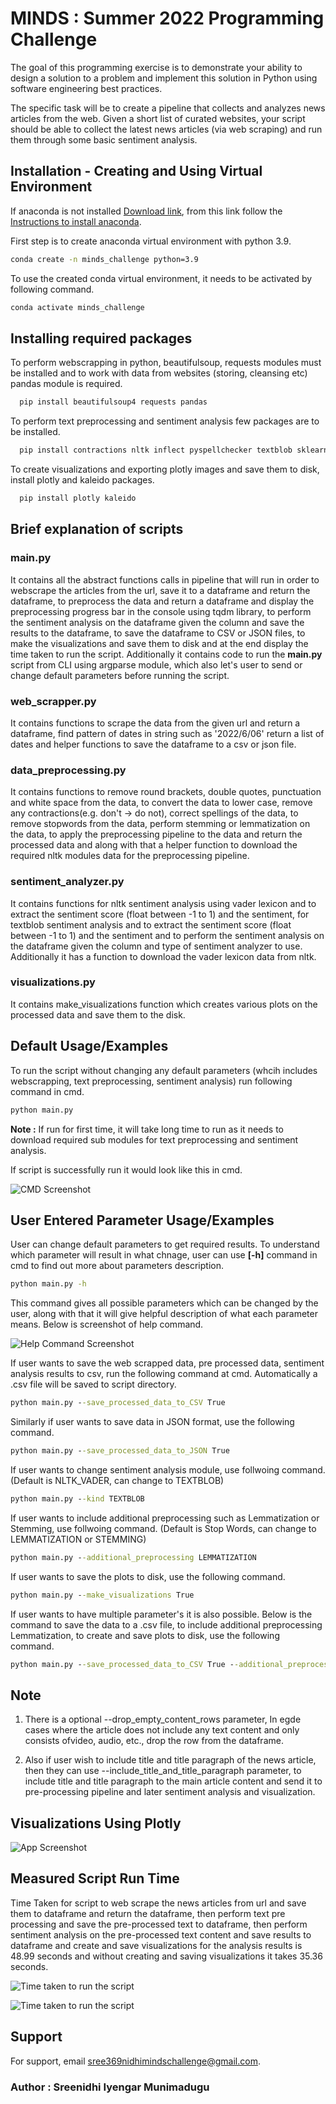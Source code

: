 # MINDS : Summer 2022 Programming Challenge

The goal of this programming exercise is to demonstrate your ability to design a solution to a
problem and implement this solution in Python using software engineering best practices.

The specific task will be to create a pipeline that collects and analyzes news articles from the web.
Given a short list of curated websites, your script should be able to collect the latest news articles
(via web scraping) and run them through some basic sentiment analysis.

## Installation - Creating and Using Virtual Environment

If anaconda is not installed [Download link](https://www.anaconda.com/products/distribution), from this link follow the [Instructions to install anaconda](https://problemsolvingwithpython.com/01-Orientation/01.03-Installing-Anaconda-on-Windows/).

First step is to create anaconda virtual environment with python 3.9. 

```cmd
conda create -n minds_challenge python=3.9
```
To use the created conda virtual environment, it needs to be activated by following command. 

```cmd
conda activate minds_challenge 
```
## Installing required packages

To perform webscrapping in python, beautifulsoup, requests modules must be installed and to work with data from websites (storing, cleansing etc) pandas module is required.

```cmd
  pip install beautifulsoup4 requests pandas
```

To perform text preprocessing and sentiment analysis few packages are to be installed.

```cmd
  pip install contractions nltk inflect pyspellchecker textblob sklearn
```

To create visualizations and exporting plotly images and save them to disk, install plotly and kaleido packages.

```cmd
  pip install plotly kaleido 
```

## Brief explanation of scripts

### **main.py**

It contains all the abstract functions calls in pipeline that will run in order to webscrape the articles from the url, save it to a dataframe and return the dataframe, to preprocess the data and return a dataframe and display the preprocessing progress bar in the console using tqdm library, to perform the sentiment analysis on the dataframe given the column and save the results to the dataframe, to save the dataframe to CSV or JSON files, to make the visualizations and save them to disk and at the end display the time taken to run the script. Additionally it contains code to run the **main.py** script from CLI using argparse module, which also let's user to send or change default parameters before running the script.

### **web_scrapper.py**

It contains functions to scrape the data from the given url and return a dataframe, find pattern of dates in string such as '2022/6/06' return a list of dates and helper functions to save the dataframe to a csv or json file.

### **data_preprocessing.py**

It contains functions to remove round brackets, double quotes, punctuation and white space from the data, to convert the data to lower case, remove any contractions(e.g. don't -> do not), correct spellings of the data, to remove stopwords from the data, perform stemming or lemmatization on the data, to apply the preprocessing pipeline to the data and return the processed data and along with that a helper function to download the required nltk modules data for the preprocessing pipeline.

### **sentiment_analyzer.py**

It contains functions for nltk sentiment analysis using vader lexicon and to extract the sentiment score (float between -1 to 1) and the sentiment, for textblob sentiment analysis and to extract the sentiment score (float between -1 to 1) and the sentiment and to perform the sentiment analysis on the dataframe given the column and type of sentiment analyzer to use. Additionally it has a function to download the vader lexicon data from nltk.

### **visualizations.py**

It contains make_visualizations function which creates various plots on the processed data and save them to the disk.

## Default Usage/Examples

To run the script without changing any default parameters (whcih includes webscrapping, text preprocessing, sentiment analysis) run following command in cmd.

```cmd
python main.py
```

**Note :** If run for first time, it will take long time to run as it needs to download required sub modules for text preprocessing and sentiment analysis.

If script is successfully run it would look like this in cmd.

![CMD Screenshot](https://via.placeholder.com/468x300?text=App+Screenshot+Here)

## User Entered Parameter Usage/Examples

User can change default parameters to get required results. To understand which parameter will result in what chnage, user can use **[-h]** command in cmd to find out more about parameters description.

```cmd
python main.py -h
```

This command gives all possible parameters which can be changed by the user, along with that it will give helpful description of what each parameter means. Below is screenshot of help command.

![Help Command Screenshot](https://via.placeholder.com/468x300?text=App+Screenshot+Here)


If user wants to save the web scrapped data, pre processed data, sentiment analysis results to csv, run the following command at cmd. Automatically a .csv file will be saved to script directory.

```cmd
python main.py --save_processed_data_to_CSV True
```

Similarly if user wants to save data in JSON format, use the following command.

```cmd
python main.py --save_processed_data_to_JSON True
```

If user wants to change sentiment analysis module, use follwoing command. (Default is NLTK_VADER, can change to TEXTBLOB)

```cmd
python main.py --kind TEXTBLOB
```

If user wants to include additional preprocessing such as Lemmatization or Stemming, use follwoing command. (Default is Stop Words, can change to LEMMATIZATION or STEMMING)

```cmd
python main.py --additional_preprocessing LEMMATIZATION
```

If user wants to save the plots to disk, use the following command.

```cmd
python main.py --make_visualizations True
```

If user wants to have multiple parameter's it is also possible. Below is the command to save the data to a .csv file, to include additional preprocessing Lemmatization, to create and save plots to disk, use the following command.

```cmd
python main.py --save_processed_data_to_CSV True --additional_preprocessing LEMMATIZATION --make_visualizations True
```

## Note

1. There is a optional --drop_empty_content_rows parameter, In egde cases where the article does not include any text content and only consists ofvideo, audio, etc., drop the row from the dataframe.

2. Also if user wish to include title and title paragraph of the news article, then they can use --include_title_and_title_paragraph parameter, to include title and title paragraph to the main article content and send it to pre-processing pipeline and later sentiment analysis and visualization.
## Visualizations Using Plotly

![App Screenshot](https://via.placeholder.com/468x300?text=App+Screenshot+Here)


## Measured Script Run Time

Time Taken for script to web scrape the news articles from url and save them to dataframe and return the dataframe, then perform text pre processing and save the pre-processed text to dataframe, then perform sentiment analysis on the pre-processed text content and save results to dataframe and create and save visualizations for the analysis results is 48.99 seconds and without creating and saving visualizations it takes 35.36 seconds.

![Time taken to run the script](https://via.placeholder.com/468x300?text=App+Screenshot+Here)

![Time taken to run the script](https://via.placeholder.com/468x300?text=App+Screenshot+Here)

## Support

For support, email sree369nidhimindschallenge@gmail.com.

### **Author : Sreenidhi Iyengar Munimadugu**